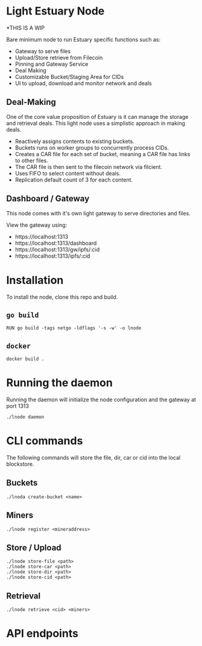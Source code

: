 # Light Estuary Node

*THIS IS A WIP

Bare minimum node to run Estuary specific functions such as:

- Gateway to serve files
- Upload/Store retrieve from Filecoin
- Pinning and Gateway Service
- Deal Making
- Customizable Bucket/Staging Area for CIDs
- UI to upload, download and monitor network and deals

## Deal-Making
One of the core value proposition of Estuary is it can manage the storage and retrieval deals. This light node uses a simplistic approach in making deals.

- Reactively assigns contents to existing buckets.
- Buckets runs on worker groups to concurrently process CIDs.
- Creates a CAR file for each set of bucket, meaning a CAR file has links to other files. 
- The CAR file is then sent to the filecoin network via filcient.
- Uses FIFO to select content without deals. 
- Replication default count of 3 for each content.


## Dashboard / Gateway 
This node comes with it's own light gateway to serve directories and files.

View the gateway using:
- https://localhost:1313
- https://localhost:1313/dashboard
- https://localhost:1313/gw/ipfs/:cid
- https://localhost:1313/ipfs/:cid

# Installation
To install the node, clone this repo and build.

## `go build`
```
RUN go build -tags netgo -ldflags '-s -w' -o lnode
```

## `docker`
```
docker build .
```

# Running the daemon
Running the daemon will initialize the node configuration and the gateway at port 1313
```
./lnode daemon
```

# CLI commands
The following commands will store the file, dir, car or cid into the local blockstore.

## Buckets
```
./lnoda create-bucket <name>
```

## Miners
```
./lnode register <mineraddress>
```

## Store / Upload
```
./lnode store-file <path>
./lnode store-car <path>
./lnode store-dir <path>
./lnode store-cid <path>
```

## Retrieval 
```
./lnode retrieve <cid> <miners>
```

# API endpoints
```

```




